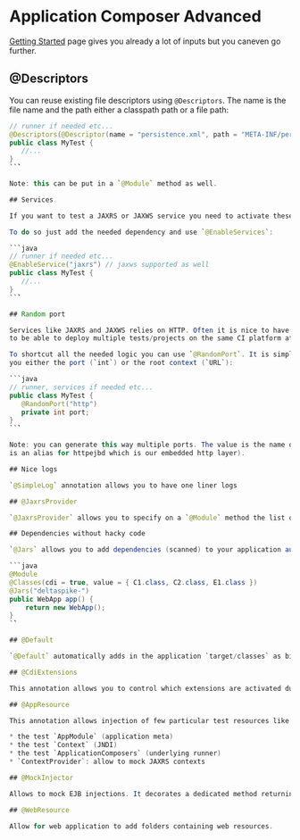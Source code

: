 # Application Composer Advanced

[Getting Started](getting-started.html) page gives you already a lot of inputs but you caneven go further.

## @Descriptors

You can reuse existing file descriptors using `@Descriptors`. The name is the file name
and the path either a classpath path or a file path:

```java
// runner if needed etc...
@Descriptors(@Descriptor(name = "persistence.xml", path = "META-INF/persistence.xml"))
public class MyTest {
   //...
}
``̀̀

Note: this can be put in a `@Module` method as well.

## Services

If you want to test a JAXRS or JAXWS service you need to activate these services.

To do so just add the needed dependency and use `@EnableServices`:

```java
// runner if needed etc...
@EnableService("jaxrs") // jaxws supported as well
public class MyTest {
   //...
}
``̀̀

## Random port

Services like JAXRS and JAXWS relies on HTTP. Often it is nice to have a random port
to be able to deploy multiple tests/projects on the same CI platform at the same time.

To shortcut all the needed logic you can use `@RandomPort`. It is simply an injection giving
you either the port (`int`) or the root context (`URL`):

```java
// runner, services if needed etc...
public class MyTest {
   @RandomPort("http")
   private int port;
}
``̀̀

Note: you can generate this way multiple ports. The value is the name of the service it will apply on (being said http
is an alias for httpejbd which is our embedded http layer).

## Nice logs

`@SimpleLog` annotation allows you to have one liner logs

## @JaxrsProvider

`@JaxrsProvider` allows you to specify on a `@Module` method the list of JAXRS provider you want to use.

## Dependencies without hacky code

`@Jars` allows you to add dependencies (scanned) to your application automatically (like CDI libraries):

```java
@Module
@Classes(cdi = true, value = { C1.class, C2.class, E1.class })
@Jars("deltaspike-")
public WebApp app() {
    return new WebApp();
}
`̀`

## @Default

`@Default` automatically adds in the application `target/classes` as binaries and `src/main/webapp` as resources for maven projects.

## @CdiExtensions

This annotation allows you to control which extensions are activated during the test.

## @AppResource

This annotation allows injection of few particular test resources like:

* the test `AppModule` (application meta)
* the test `Context` (JNDI)
* the test `ApplicationComposers` (underlying runner)
* `ContextProvider`: allow to mock JAXRS contexts

## @MockInjector

Allows to mock EJB injections. It decorates a dedicated method returning an instance (or Class) implementing `FallbackPropertyInjector`.

## @WebResource

Allow for web application to add folders containing web resources.

